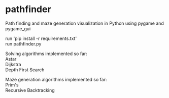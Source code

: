 # pathfinder
Path finding and maze generation visualization in Python using pygame and pygame_gui  
  
run 'pip install -r requirements.txt'  
run pathfinder.py  
  
Solving algorithms implemented so far:  
Astar  
Dijkstra  
Depth First Search  
  
Maze generation algorithms implemented so far:  
Prim's  
Recursive Backtracking  
